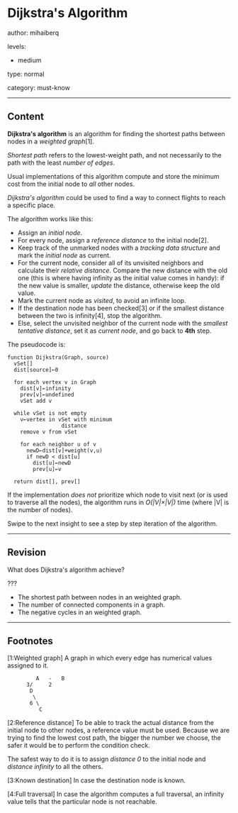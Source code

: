 # Dijkstra's Algorithm
author: mihaiberq

levels:

  - medium

type: normal

category: must-know

---
## Content

**Dijkstra's algorithm** is an algorithm for finding the shortest paths between nodes in a *weighted graph*[1].

*Shortest path* refers to the lowest-weight path, and not necessarily to the path with the least *number of edges*.

Usual implementations of this algorithm compute and store the minimum cost from the initial node to *all* other nodes.

*Dijkstra's algorithm* could be used to find a way to connect flights to reach a specific place.

The algorithm works like this:
- Assign an *initial node*.
- For every node, assign a *reference distance* to the initial node[2].
- Keep track of the unmarked nodes with a *tracking data structure* and mark the *initial node* as current.
- For the current node, consider all of its unvisited neighbors and calculate their *relative distance*. Compare the new distance with the old one (this is where having infinity as the initial value comes in handy): if the new value is smaller, *update* the distance, otherwise keep the old value.
- Mark the current node as *visited*, to avoid an infinite loop.
- If the destination node has been checked[3] or if the smallest distance between the two is infinity[4], stop the algorithm.
- Else, select the unvisited neighbor of the current node with the *smallest tentative distance*, set it as *current node*, and go back to **4th** step.

The pseudocode is:
```
function Dijkstra(Graph, source)
  vSet[]
  dist[source]←0

  for each vertex v in Graph
    dist[v]←infinity
    prev[v]←undefined
    vSet add v

  while vSet is not empty
    v←vertex in vSet with minimum
                 distance
    remove v from vSet

    for each neighbor u of v
      newD←dist[v]+weight(v,u)
      if newD < dist[u]
        dist[u]←newD
        prev[u]←v

  return dist[], prev[]

```

If the implementation *does not* prioritize which node to visit next (or is used to traverse all the nodes),  the algorithm runs in *O(|V|×|V|)* time (where |V| is the number of nodes).

Swipe to the next insight to see a step by step iteration of the algorithm.

---
## Revision

What does Dijkstra's algorithm achieve?

???
* The shortest path between nodes in an weighted graph.
* The number of connected components in a graph.
* The negative cycles in an weighted graph.

---
## Footnotes

[1:Weighted graph]
A graph in which every edge has numerical values assigned to it.
```
         A   -   B
      3/     2    
       D       
        \
       6 \         
          C          

```

[2:Reference distance]
To be able to track the actual distance from the initial node to other nodes, a reference value must be used. Because we are trying to find the lowest cost path, the bigger the number we choose, the safer it would be to perform the condition check.

The safest way to do it is to assign *distance 0* to the initial node and *distance infinity* to all the others.

[3:Known destination]
In case the destination node is known.

[4:Full traversal]
In case the algorithm computes a full traversal, an infinity value tells that the particular node is not reachable.
